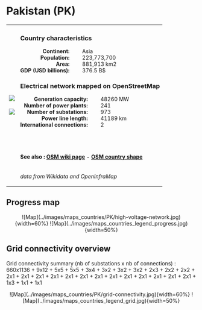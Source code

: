# Pakistan (PK)

<table width="90%">
<tr>
<td>
<img src="http://commons.wikimedia.org/wiki/Special:FilePath/Flag%20of%20Pakistan.svg" width="250">
<br><br>
<img src="http://commons.wikimedia.org/wiki/Special:FilePath/Pakistan%20on%20the%20globe%20%28de-facto%20and%20claimed%20hatched%29%20%28Afro-Eurasia%20centered%29.svg" width="250"></td>
<td>
<h3>Country characteristics</h3>
<div style="display: inline-block;text-align:right;margin-right:30px;font-weight: bold;">
Continent:<br>Population:<br>Area:<br>GDP (USD billions):
</div>
<div style="display: inline-block;">
Asia<br>223,773,700<br>881,913 km2<br>376.5 B$
</div>
<h3>Electrical network mapped on OpenStreetMap</h3>
<div style="display: inline-block;text-align:right;margin-right:30px;font-weight: bold;">Generation capacity:<br>
Number of power plants:<br>
Number of substations:<br>
Power line length:<br>
International connections:<br>
</div>
<div style="display: inline-block;">48260 MW<br>
241<br>
973<br>
41189 km<br>
2<br>
</div>

<br><br><h4>See also :
<a href="https://wiki.openstreetmap.org/wiki/Power_networks/Pakistan" target="_blank">OSM wiki page</a> -
<a href="https://openstreetmap.org/relation/307573" target="_blank">OSM country shape</a>
</h4>

<br><i>data from Wikidata and OpenInfraMap</i>
</td>
</tr>
</table>


## Progress map

<center>![Map](../images/maps_countries/PK/high-voltage-network.jpg){width=60%}
![Map](../images/maps_countries_legend_progress.jpg){width=50%}</center>



## Grid connectivity overview

Grid connectivity summary (nb of substations x nb of connections) :<br>660x1136 + 9x12 + 5x5 + 5x5 + 3x4 + 3x2 + 3x2 + 3x2 + 2x3 + 2x2 + 2x2 + 2x1 + 2x1 + 2x1 + 2x1 + 2x1 + 2x1 + 2x1 + 2x1 + 2x1 + 2x1 + 2x1 + 2x1 + 2x1 + 1x3 + 1x1 + 1x1

<center>![Map](../images/maps_countries/PK/grid-connectivity.jpg){width=60%}
![Map](../images/maps_countries_legend_grid.jpg){width=50%}</center>

